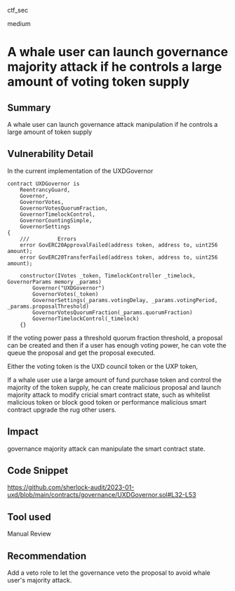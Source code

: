 ctf_sec

medium

# A whale user can launch governance majority attack if he controls a large amount of voting token supply

## Summary

A whale user can launch governance attack manipulation if he controls a large amount of token supply

## Vulnerability Detail

In the current implementation of the UXDGovernor

```solidity
contract UXDGovernor is
    ReentrancyGuard,
    Governor,
    GovernorVotes,
    GovernorVotesQuorumFraction,
    GovernorTimelockControl,
    GovernorCountingSimple,
    GovernorSettings
{
    ///         Errors
    error GovERC20ApprovalFailed(address token, address to, uint256 amount);
    error GovERC20TransferFailed(address token, address to, uint256 amount);

    constructor(IVotes _token, TimelockController _timelock, GovernorParams memory _params)
        Governor("UXDGovernor")
        GovernorVotes(_token)
        GovernorSettings(_params.votingDelay, _params.votingPeriod, _params.proposalThreshold)
        GovernorVotesQuorumFraction(_params.quorumFraction)
        GovernorTimelockControl(_timelock)
    {}
```

If the voting power pass a threshold quorum fraction threshold, a proposal can be created and then if a user has enough voting power, he can vote the queue the proposal and get the proposal executed.

Either the voting token is the UXD council token or the UXP token,

If a whale user use a large amount of fund purchase token and control the majority of the token supply, he can create malicious proposal and launch majority attack to modify cricial smart contract state, such as whitelist malicious token or block good token or performance malicious smart contract upgrade the rug other users.

## Impact

governance majority attack can manipulate the smart contract state.

## Code Snippet

https://github.com/sherlock-audit/2023-01-uxd/blob/main/contracts/governance/UXDGovernor.sol#L32-L53

## Tool used

Manual Review

## Recommendation

Add a veto role to let the governance veto the proposal to avoid whale user's majority attack.